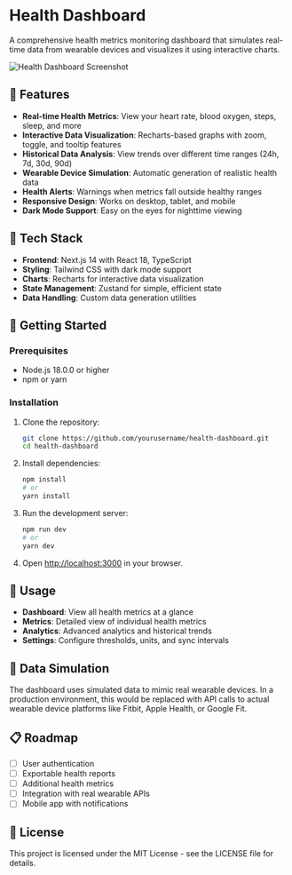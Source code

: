 # Health Dashboard

A comprehensive health metrics monitoring dashboard that simulates real-time data from wearable devices and visualizes it using interactive charts.

![Health Dashboard Screenshot](./docs/screenshot.png)

## 🚀 Features

- **Real-time Health Metrics**: View your heart rate, blood oxygen, steps, sleep, and more
- **Interactive Data Visualization**: Recharts-based graphs with zoom, toggle, and tooltip features
- **Historical Data Analysis**: View trends over different time ranges (24h, 7d, 30d, 90d)
- **Wearable Device Simulation**: Automatic generation of realistic health data
- **Health Alerts**: Warnings when metrics fall outside healthy ranges
- **Responsive Design**: Works on desktop, tablet, and mobile
- **Dark Mode Support**: Easy on the eyes for nighttime viewing

## 🔧 Tech Stack

- **Frontend**: Next.js 14 with React 18, TypeScript
- **Styling**: Tailwind CSS with dark mode support
- **Charts**: Recharts for interactive data visualization
- **State Management**: Zustand for simple, efficient state
- **Data Handling**: Custom data generation utilities

## 🚀 Getting Started

### Prerequisites

- Node.js 18.0.0 or higher
- npm or yarn

### Installation

1. Clone the repository:
   ```bash
   git clone https://github.com/yourusername/health-dashboard.git
   cd health-dashboard
   ```

2. Install dependencies:
   ```bash
   npm install
   # or
   yarn install
   ```

3. Run the development server:
   ```bash
   npm run dev
   # or
   yarn dev
   ```

4. Open [http://localhost:3000](http://localhost:3000) in your browser.

## 📱 Usage

- **Dashboard**: View all health metrics at a glance
- **Metrics**: Detailed view of individual health metrics
- **Analytics**: Advanced analytics and historical trends
- **Settings**: Configure thresholds, units, and sync intervals

## 🔄 Data Simulation

The dashboard uses simulated data to mimic real wearable devices. In a production environment, this would be replaced with API calls to actual wearable device platforms like Fitbit, Apple Health, or Google Fit.

## 📋 Roadmap

- [ ] User authentication
- [ ] Exportable health reports
- [ ] Additional health metrics
- [ ] Integration with real wearable APIs
- [ ] Mobile app with notifications

## 📄 License

This project is licensed under the MIT License - see the LICENSE file for details.
